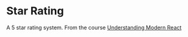 # Star Rating
A 5 star rating system. 
From the course [Understanding Modern React](https://www.linkedin.com/learning/react-hooks/understanding-modern-react)
